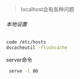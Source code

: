 > localhost会有各种问题

###### 本地设置

```sh
code /etc/hosts
dscacheutil -flushcache
```

server命令

```sh
 serve -l 80
```



